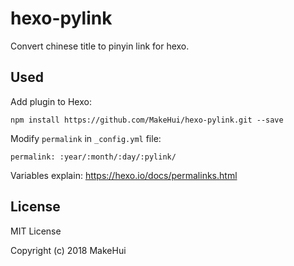 # hexo-pylink

Convert chinese title to pinyin link for hexo.

## Used

Add plugin to Hexo:

```
npm install https://github.com/MakeHui/hexo-pylink.git --save
```

Modify `permalink` in `_config.yml` file:

```
permalink: :year/:month/:day/:pylink/
```

Variables explain: https://hexo.io/docs/permalinks.html

## License

MIT License

Copyright (c) 2018 MakeHui
